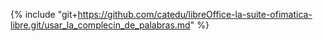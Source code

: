 {% include "git+https://github.com/catedu/libreOffice-la-suite-ofimatica-libre.git/usar_la_complecin_de_palabras.md" %}